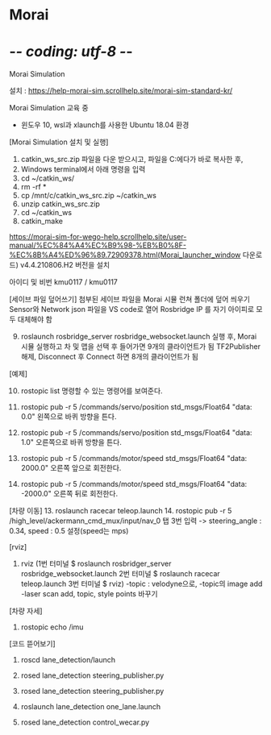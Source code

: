 # Morai
# -*- coding: utf-8 -*-
Morai Simulation

설치 : https://help-morai-sim.scrollhelp.site/morai-sim-standard-kr/


Morai Simulation 교육 중
- 윈도우 10, wsl과 xlaunch를 사용한 Ubuntu 18.04 환경

[Morai Simulation 설치 및 실행]
1.	catkin_ws_src.zip 파일을 다운 받으시고, 파일을 C:에다가 바로 복사한 후, 
2.	Windows terminal에서 아래 명령을 입력
3.	cd ~/catkin_ws/
4.	rm -rf *
5.	cp /mnt/c/catkin_ws_src.zip ~/catkin_ws
6.	unzip catkin_ws_src.zip
7.	cd ~/catkin_ws
8.	catkin_make

https://morai-sim-for-wego-help.scrollhelp.site/user-manual/%EC%84%A4%EC%B9%98-%EB%B0%8F-%EC%8B%A4%ED%96%89.72909378.html(Morai_launcher_window 다운로드)
v4.4.210806.H2 버전을 설치

아이디 및 비번 kmu0117 / kmu0117

[세이브 파일 덮어쓰기]
첨부된 세이브 파일을 Morai 시뮬 런쳐 폴더에 덮어 씌우기
Sensor와 Network json 파일을 VS code로 열어 Rosbridge IP 를 자기 아이피로 모두 대체해야 함

09. roslaunch rosbridge_server rosbridge_websocket.launch
실행 후, Morai 시뮬 실행하고 차 및 맵을 선택 후 들어가면  9개의 클라이언트가 됨 
TF2Publisher 해제, Disconnect 후 Connect 하면 8개의 클라이언트가 됨


[예제]

10. rostopic list
명령할 수 있는 명령어를 보여준다.

11. rostopic pub -r 5 /commands/servo/position std_msgs/Float64 "data: 0.0"
왼쪽으로 바퀴 방향을 튼다.

11. rostopic pub -r 5 /commands/servo/position std_msgs/Float64 "data: 1.0"
오른쪽으로 바퀴 방향을 튼다.

12. rostopic pub -r 5 /commands/motor/speed std_msgs/Float64 "data: 2000.0"
오른쪽 앞으로 회전한다.

12. rostopic pub -r 5 /commands/motor/speed std_msgs/Float64 "data: -2000.0"
오른쪽 뒤로 회전한다.

[차량 이동]
13. roslaunch racecar teleop.launch
14. rostopic pub -r 5 /high_level/ackermann_cmd_mux/input/nav_0 
탭 3번 입력 -> steering_angle : 0.34, speed : 0.5 설정(speed는 mps)

[rviz]
1. rviz
(1번 터미널 $ roslaunch rosbridger_server rosbridge_websocket.launch
2번 터미널 $ roslaunch racecar teleop.launch
3번 터미널 $ rviz)
-topic : velodyne으로, 
-topic의 image add
-laser scan add, topic, style points 바꾸기

[차량 자세]
1. rostopic echo /imu

[코드 뜯어보기]
1. roscd lane_detection/launch
2. rosed lane_detection steering_publisher.py
3. rosed lane_detection steering_publisher.py
4. roslaunch lane_detection one_lane.launch

5. rosed lane_detection control_wecar.py

